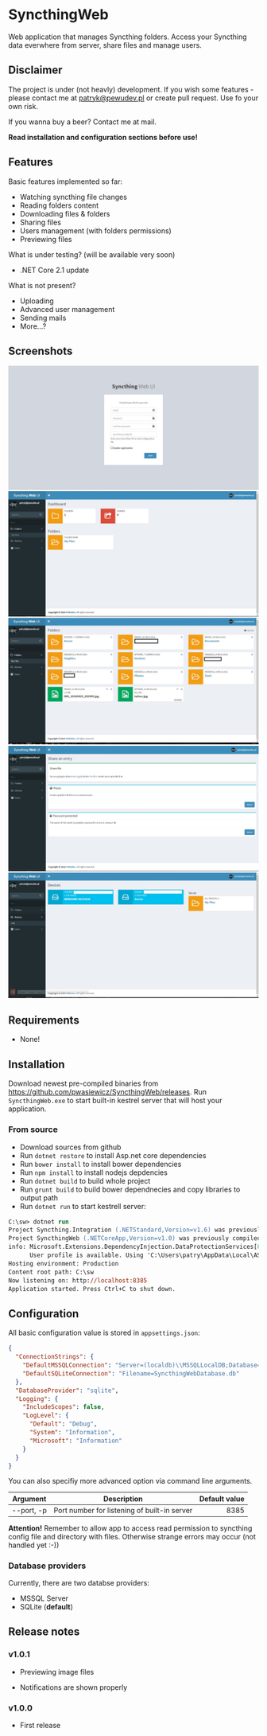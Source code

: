 # SyncthingWeb
Web application that manages Syncthing folders. Access your Syncthing data everwhere from server, share files and manage users.

## Disclaimer
The project is under (not heavly) development. If you wish some features - please contact me at patryk@pewudev.pl or create pull request.
Use fo your own risk.

If you wanna buy a beer? Contact me at mail.

**Read installation and configuration sections before use!**

## Features

Basic features implemented so far:
* Watching syncthing file changes
* Reading folders content
* Downloading files & folders
* Sharing files
* Users management (with folders permissions) 
* Previewing files

What is under testing? (will be available very soon)
* .NET Core 2.1 update

What is not present?
* Uploading
* Advanced user management
* Sending mails
* More...?

## Screenshots

![Setup](https://raw.githubusercontent.com/PeWuDev/SyncthingWeb/master/Assets/Setup.jpg)
![Dashboard](https://raw.githubusercontent.com/PeWuDev/SyncthingWeb/development/Assets/Dashboard.jpg)
![Files](https://raw.githubusercontent.com/PeWuDev/SyncthingWeb/master/Assets/Files.jpg)
![Sharing](https://raw.githubusercontent.com/PeWuDev/SyncthingWeb/master/Assets/Sharing.jpg)
![Devices](https://raw.githubusercontent.com/PeWuDev/SyncthingWeb/master/Assets/Devices.jpg)
## Requirements
* None!

## Installation
Download newest pre-compiled binaries from https://github.com/pwasiewicz/SyncthingWeb/releases.
Run `SyncthingWeb.exe` to start built-in kestrel server that will host your application.

### From source
* Download sources from github
* Run ```dotnet restore``` to install Asp.net core dependencies
* Run ```bower install``` to install bower dependencies
* Run ```npm install``` to install nodejs depdencies
* Run ```dotnet build``` to build whole project
* Run ```grunt build``` to build bower dependnecies and copy libraries to output path
* Run ```dotnet run``` to start kestrell server:

```ps
C:\sw> dotnet run
Project Syncthing.Integration (.NETStandard,Version=v1.6) was previously compiled. Skipping compilation.
Project SyncthingWeb (.NETCoreApp,Version=v1.0) was previously compiled. Skipping compilation.
info: Microsoft.Extensions.DependencyInjection.DataProtectionServices[0]
      User profile is available. Using 'C:\Users\patry\AppData\Local\ASP.NET\DataProtection-Keys' as key repository and Windows DPAPI to encrypt keys at rest.
Hosting environment: Production
Content root path: C:\sw
Now listening on: http://localhost:8385
Application started. Press Ctrl+C to shut down.
```

## Configuration
All basic configuration value is stored in `appsettings.json`:

```json
{
  "ConnectionStrings": {
    "DefaultMSSQLConnection": "Server=(localdb)\\MSSQLLocalDB;Database=aspnet-SyncthingWeb-d58d8c7f-f8b7-4c3d-94f3-66d1ee2ee957;Trusted_Connection=True;MultipleActiveResultSets=true",
    "DefaultSQLiteConnection": "Filename=SyncthingWebDatabase.db"
  },
  "DatabaseProvider": "sqlite",  
  "Logging": {
    "IncludeScopes": false,
    "LogLevel": {
      "Default": "Debug",
      "System": "Information",
      "Microsoft": "Information"
    }
  }
}

```

You can also specifiy more advanced option via command line arguments.

| Argument     | Description                                  | Default value  | 
| ------------ |:--------------------------------------------:| --------------:|
| --port, -p   | Port number for listening of built-in server | 8385           |

**Attention!**
Remember to allow app to access read permission to syncthing config file and directory with files. Otherwise strange errors may occur (not handled yet :-)) 

### Database providers
Currently, there are two databse providers:
- MSSQL Server
- SQLite (**default**)

## Release notes

### v1.0.1
+ Previewing image files
* Notifications are shown properly

### v1.0.0

* First release
